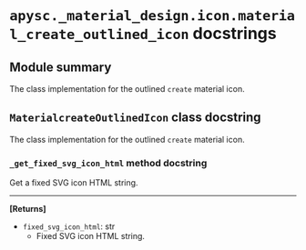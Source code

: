 # `apysc._material_design.icon.material_create_outlined_icon` docstrings

## Module summary

The class implementation for the outlined `create` material icon.

## `MaterialcreateOutlinedIcon` class docstring

The class implementation for the outlined `create` material icon.

### `_get_fixed_svg_icon_html` method docstring

Get a fixed SVG icon HTML string.<hr>

**[Returns]**

- `fixed_svg_icon_html`: str
  - Fixed SVG icon HTML string.